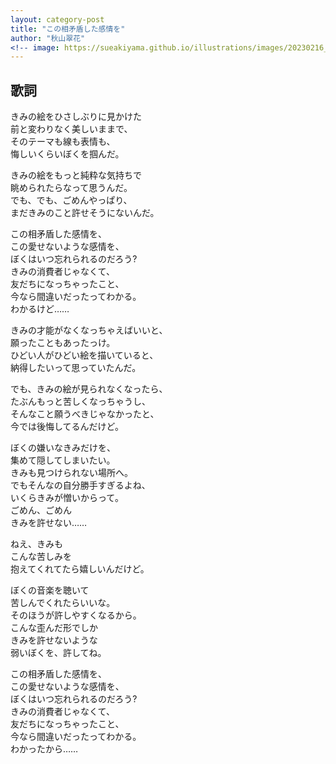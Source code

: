 ```yaml
---
layout: category-post
title: "この相矛盾した感情を"
author: "秋山翠花"
<!-- image: https://sueakiyama.github.io/illustrations/images/20230216_1.png -->
---
```


<!--
## 基本データ
<div class="song-block">
<table class="float-left">
  <tr>
    <td>ID</td>
    <td>aki56</td>
  </tr>
  <tr>
    <td>作曲年</td>
    <td>2023年3月</td>
  </tr>
  <tr>
    <td>ニコニコ</td>
    <td>?</td>
  </tr>
  <tr>
    <td>歌詞</td>
    <td>きみの絵をひさしぶりに見かけた……</td>
  </tr>
  <tr>
    <td>収録CD</td>
    <td>なし</td>
  </tr>
</table>

<img class="float-right" src="https://sueakiyama.github.io/illustrations/images/20230216_1.png" alt="春休み2週間目サムネ">
</div> -->

## 歌詞

きみの絵をひさしぶりに見かけた  
前と変わりなく美しいままで、  
そのテーマも線も表情も、  
悔しいくらいぼくを掴んだ。

きみの絵をもっと純粋な気持ちで  
眺められたらなって思うんだ。  
でも、でも、ごめんやっぱり、  
まだきみのこと許せそうにないんだ。

この相矛盾した感情を、  
この愛せないような感情を、  
ぼくはいつ忘れられるのだろう?  
きみの消費者じゃなくて、  
友だちになっちゃったこと、  
今なら間違いだったってわかる。  
わかるけど……

きみの才能がなくなっちゃえばいいと、  
願ったこともあったっけ。  
ひどい人がひどい絵を描いていると、  
納得したいって思っていたんだ。

でも、きみの絵が見られなくなったら、  
たぶんもっと苦しくなっちゃうし、  
そんなこと願うべきじゃなかったと、  
今では後悔してるんだけど。

ぼくの嫌いなきみだけを、  
集めて隠してしまいたい。  
きみも見つけられない場所へ。  
でもそんなの自分勝手すぎるよね、  
いくらきみが憎いからって。  
ごめん、ごめん  
きみを許せない……

ねえ、きみも  
こんな苦しみを  
抱えてくれてたら嬉しいんだけど。

ぼくの音楽を聴いて  
苦しんでくれたらいいな。  
そのほうが許しやすくなるから。  
こんな歪んだ形でしか  
きみを許せないような  
弱いぼくを、許してね。

この相矛盾した感情を、  
この愛せないような感情を、  
ぼくはいつ忘れられるのだろう?  
きみの消費者じゃなくて、  
友だちになっちゃったこと、  
今なら間違いだったってわかる。  
わかったから……


<!-- ## 試聴

<script type="application/javascript" src="https://embed.nicovideo.jp/watch/sm41805954/script?w=640&h=360"></script><noscript><a href="https://www.nicovideo.jp/watch/sm41805954">[ミクオリジナル]春休み2週間目(aki54)</a></noscript>

## オフボーカル

<audio controls src="mp3/aki54_offvocal.mp3"></audio> -->
